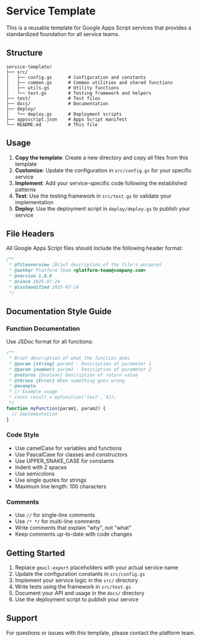 # Service Template

This is a reusable template for Google Apps Script services that provides a standardized foundation for all service teams.

## Structure

```
service-template/
├── src/
│   ├── config.gs      # Configuration and constants
│   ├── common.gs      # Common utilities and shared functions
│   ├── utils.gs       # Utility functions
│   └── test.gs        # Testing framework and helpers
├── test/              # Test files
├── docs/              # Documentation
├── deploy/
│   └── deploy.gs      # Deployment scripts
├── appsscript.json    # Apps Script manifest
└── README.md          # This file
```

## Usage

1. **Copy the template**: Create a new directory and copy all files from this template
2. **Customize**: Update the configuration in `src/config.gs` for your specific service
3. **Implement**: Add your service-specific code following the established patterns
4. **Test**: Use the testing framework in `src/test.gs` to validate your implementation
5. **Deploy**: Use the deployment script in `deploy/deploy.gs` to publish your service

## File Headers

All Google Apps Script files should include the following header format:

```javascript
/**
 * @fileoverview [Brief description of the file's purpose]
 * @author Platform Team <platform-team@company.com>
 * @version 1.0.0
 * @since 2025-07-24
 * @lastmodified 2025-07-24
 */
```

## Documentation Style Guide

### Function Documentation

Use JSDoc format for all functions:

```javascript
/**
 * Brief description of what the function does
 * @param {string} param1 - Description of parameter 1
 * @param {number} param2 - Description of parameter 2
 * @returns {boolean} Description of return value
 * @throws {Error} When something goes wrong
 * @example
 * // Example usage
 * const result = myFunction('test', 42);
 */
function myFunction(param1, param2) {
  // Implementation
}
```

### Code Style

- Use camelCase for variables and functions
- Use PascalCase for classes and constructors
- Use UPPER_SNAKE_CASE for constants
- Indent with 2 spaces
- Use semicolons
- Use single quotes for strings
- Maximum line length: 100 characters

### Comments

- Use `//` for single-line comments
- Use `/* */` for multi-line comments
- Write comments that explain "why", not "what"
- Keep comments up-to-date with code changes

## Getting Started

1. Replace `gmail-export` placeholders with your actual service name
2. Update the configuration constants in `src/config.gs`
3. Implement your service logic in the `src/` directory
4. Write tests using the framework in `src/test.gs`
5. Document your API and usage in the `docs/` directory
6. Use the deployment script to publish your service

## Support

For questions or issues with this template, please contact the platform team.
